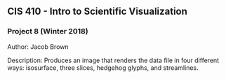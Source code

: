 ## CIS 410 - Intro to Scientific Visualization
### Project 8 (Winter 2018)

Author: Jacob Brown

Description: Produces an image that renders the data file in four different ways: isosurface, three slices, hedgehog glyphs, and streamlines.
